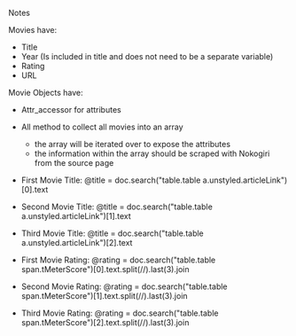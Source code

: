 Notes

Movies have:
- Title
- Year (Is included in title and does not need to be a separate variable)
- Rating
- URL


Movie Objects have:
- Attr_accessor for attributes
- All method to collect all movies into an array
  - the array will be iterated over to expose the attributes
  - the information within the array should be scraped with Nokogiri from the source page

- First Movie Title: @title = doc.search("table.table a.unstyled.articleLink")[0].text
- Second Movie Title: @title = doc.search("table.table a.unstyled.articleLink")[1].text
- Third Movie Title: @title = doc.search("table.table a.unstyled.articleLink")[2].text

- First Movie Rating: @rating = doc.search("table.table span.tMeterScore")[0].text.split(//).last(3).join
- Second Movie Rating: @rating = doc.search("table.table span.tMeterScore")[1].text.split(//).last(3).join
- Third Movie Rating: @rating = doc.search("table.table span.tMeterScore")[2].text.split(//).last(3).join
